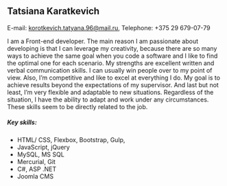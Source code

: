 ## Tatsiana Karatkevich
E-mail: korotkevich.tatyana.96@mail.ru,
Telephone: +375 29 679-07-79

I am a Front-end developer. The main reason I am passionate about developing is that I can leverage my creativity, because there are so many ways to achieve the same goal when you code a software and I like to find the optimal one for each scenario.
My strengths are excellent written and verbal communication skills. I can usually win people over to my point of view. Also, I’m competitive and like to excel at everything I do. My goal is to achieve results beyond the expectations of my supervisor. And last but not least, I’m very flexible and adaptable to new situations. Regardless of the situation, I have the ability to adapt and work under any circumstances. These skills seem to be directly related to the job.

##### Key skills:

* HTML/ CSS, Flexbox, Bootstrap, Gulp,
* JavaScript,  jQuery
* MySQL, MS SQL
* Mercurial,  Git
* C#, ASP .NET
* Joomla CMS
